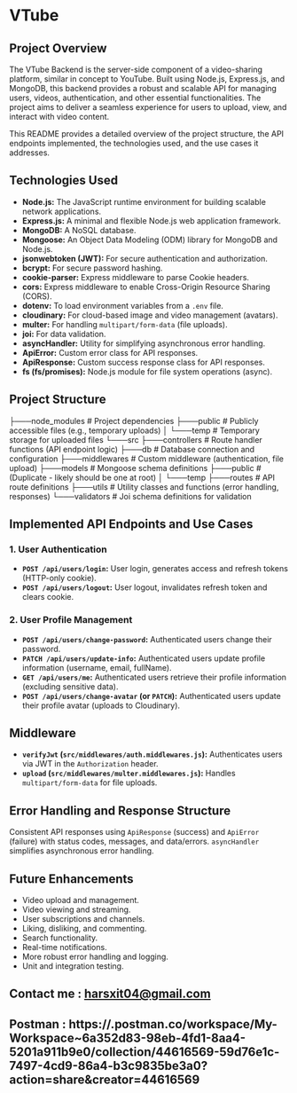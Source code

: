 # VTube

## Project Overview

The VTube Backend is the server-side component of a video-sharing platform, similar in concept to YouTube. Built using Node.js, Express.js, and MongoDB, this backend provides a robust and scalable API for managing users, videos, authentication, and other essential functionalities. The project aims to deliver a seamless experience for users to upload, view, and interact with video content.

This README provides a detailed overview of the project structure, the API endpoints implemented, the technologies used, and the use cases it addresses.

## Technologies Used

* **Node.js:** The JavaScript runtime environment for building scalable network applications.
* **Express.js:** A minimal and flexible Node.js web application framework.
* **MongoDB:** A NoSQL database.
* **Mongoose:** An Object Data Modeling (ODM) library for MongoDB and Node.js.
* **jsonwebtoken (JWT):** For secure authentication and authorization.
* **bcrypt:** For secure password hashing.
* **cookie-parser:** Express middleware to parse Cookie headers.
* **cors:** Express middleware to enable Cross-Origin Resource Sharing (CORS).
* **dotenv:** To load environment variables from a `.env` file.
* **cloudinary:** For cloud-based image and video management (avatars).
* **multer:** For handling `multipart/form-data` (file uploads).
* **joi:** For data validation.
* **asyncHandler:** Utility for simplifying asynchronous error handling.
* **ApiError:** Custom error class for API responses.
* **ApiResponse:** Custom success response class for API responses.
* **fs (fs/promises):** Node.js module for file system operations (async).

## Project Structure
├───node_modules          # Project dependencies
├───public                # Publicly accessible files (e.g., temporary uploads)
│   └───temp              # Temporary storage for uploaded files
└───src
├───controllers       # Route handler functions (API endpoint logic)
├───db                # Database connection and configuration
├───middlewares       # Custom middleware (authentication, file upload)
├───models            # Mongoose schema definitions
├───public            # (Duplicate - likely should be one at root)
│   └───temp
├───routes            # API route definitions
├───utils             # Utility classes and functions (error handling, responses)
└───validators        # Joi schema definitions for validation

## Implemented API Endpoints and Use Cases

### 1. User Authentication

* **`POST /api/users/login`:** User login, generates access and refresh tokens (HTTP-only cookie).
* **`POST /api/users/logout`:** User logout, invalidates refresh token and clears cookie.

### 2. User Profile Management

* **`POST /api/users/change-password`:** Authenticated users change their password.
* **`PATCH /api/users/update-info`:** Authenticated users update profile information (username, email, fullName).
* **`GET /api/users/me`:** Authenticated users retrieve their profile information (excluding sensitive data).
* **`POST /api/users/change-avatar` (or `PATCH`):** Authenticated users update their profile avatar (uploads to Cloudinary).

## Middleware

* **`verifyJwt` (`src/middlewares/auth.middlewares.js`):** Authenticates users via JWT in the `Authorization` header.
* **`upload` (`src/middlewares/multer.middlewares.js`):** Handles `multipart/form-data` for file uploads.

## Error Handling and Response Structure

Consistent API responses using `ApiResponse` (success) and `ApiError` (failure) with status codes, messages, and data/errors. `asyncHandler` simplifies asynchronous error handling.

## Future Enhancements

* Video upload and management.
* Video viewing and streaming.
* User subscriptions and channels.
* Liking, disliking, and commenting.
* Search functionality.
* Real-time notifications.
* More robust error handling and logging.
* Unit and integration testing.

## Contact me : harsxit04@gmail.com
## Postman : https://.postman.co/workspace/My-Workspace~6a352d83-98eb-4fd1-8aa4-5201a911b9e0/collection/44616569-59d76e1c-7497-4cd9-86a4-b3c9835be3a0?action=share&creator=44616569
